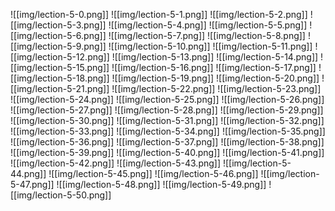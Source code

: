 ![[img/lection-5-0.png]]
![[img/lection-5-1.png]]
![[img/lection-5-2.png]]
![[img/lection-5-3.png]]
![[img/lection-5-4.png]]
![[img/lection-5-5.png]]
![[img/lection-5-6.png]]
![[img/lection-5-7.png]]
![[img/lection-5-8.png]]
![[img/lection-5-9.png]]
![[img/lection-5-10.png]]
![[img/lection-5-11.png]]
![[img/lection-5-12.png]]
![[img/lection-5-13.png]]
![[img/lection-5-14.png]]
![[img/lection-5-15.png]]
![[img/lection-5-16.png]]
![[img/lection-5-17.png]]
![[img/lection-5-18.png]]
![[img/lection-5-19.png]]
![[img/lection-5-20.png]]
![[img/lection-5-21.png]]
![[img/lection-5-22.png]]
![[img/lection-5-23.png]]
![[img/lection-5-24.png]]
![[img/lection-5-25.png]]
![[img/lection-5-26.png]]
![[img/lection-5-27.png]]
![[img/lection-5-28.png]]
![[img/lection-5-29.png]]
![[img/lection-5-30.png]]
![[img/lection-5-31.png]]
![[img/lection-5-32.png]]
![[img/lection-5-33.png]]
![[img/lection-5-34.png]]
![[img/lection-5-35.png]]
![[img/lection-5-36.png]]
![[img/lection-5-37.png]]
![[img/lection-5-38.png]]
![[img/lection-5-39.png]]
![[img/lection-5-40.png]]
![[img/lection-5-41.png]]
![[img/lection-5-42.png]]
![[img/lection-5-43.png]]
![[img/lection-5-44.png]]
![[img/lection-5-45.png]]
![[img/lection-5-46.png]]
![[img/lection-5-47.png]]
![[img/lection-5-48.png]]
![[img/lection-5-49.png]]
![[img/lection-5-50.png]]